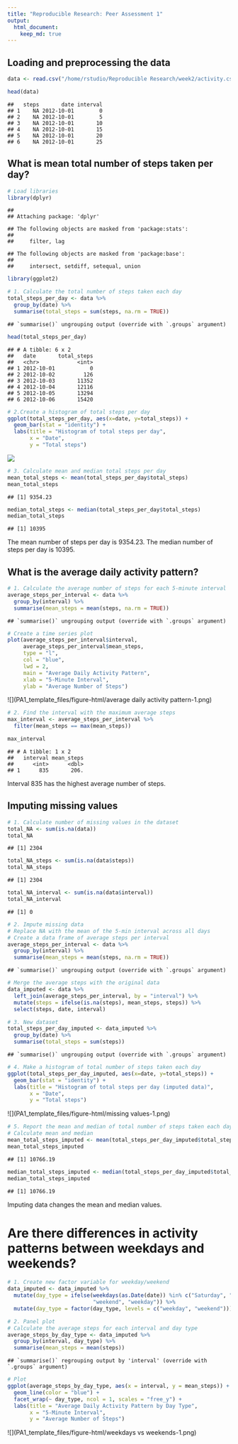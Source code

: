 ```yaml
---
title: "Reproducible Research: Peer Assessment 1"
output: 
  html_document:
    keep_md: true
---
```



## Loading and preprocessing the data

```r
data <- read.csv("/home/rstudio/Reproducible Research/week2/activity.csv")

head(data)
```

```
##   steps       date interval
## 1    NA 2012-10-01        0
## 2    NA 2012-10-01        5
## 3    NA 2012-10-01       10
## 4    NA 2012-10-01       15
## 5    NA 2012-10-01       20
## 6    NA 2012-10-01       25
```


## What is mean total number of steps taken per day?

```r
# Load libraries
library(dplyr)
```

```
## 
## Attaching package: 'dplyr'
```

```
## The following objects are masked from 'package:stats':
## 
##     filter, lag
```

```
## The following objects are masked from 'package:base':
## 
##     intersect, setdiff, setequal, union
```

```r
library(ggplot2)

# 1. Calculate the total number of steps taken each day
total_steps_per_day <- data %>% 
  group_by(date) %>%
  summarise(total_steps = sum(steps, na.rm = TRUE))
```

```
## `summarise()` ungrouping output (override with `.groups` argument)
```

```r
head(total_steps_per_day)
```

```
## # A tibble: 6 x 2
##   date       total_steps
##   <chr>            <int>
## 1 2012-10-01           0
## 2 2012-10-02         126
## 3 2012-10-03       11352
## 4 2012-10-04       12116
## 5 2012-10-05       13294
## 6 2012-10-06       15420
```

```r
# 2.Create a histogram of total steps per day
ggplot(total_steps_per_day, aes(x=date, y=total_steps)) +
  geom_bar(stat = "identity") +
  labs(title = "Histogram of total steps per day", 
       x = "Date",
       y = "Total steps") 
```

![](PA1_template_files/figure-html/steps-1.png)<!-- -->

```r
# 3. Calculate mean and median total steps per day
mean_total_steps <- mean(total_steps_per_day$total_steps)
mean_total_steps
```

```
## [1] 9354.23
```

```r
median_total_steps <- median(total_steps_per_day$total_steps)
median_total_steps
```

```
## [1] 10395
```

The mean number of steps per day is 9354.23. The median number of steps per day is 10395. 


## What is the average daily activity pattern?

```r
# 1. Calculate the average number of steps for each 5-minute interval
average_steps_per_interval <- data %>%
  group_by(interval) %>%
  summarise(mean_steps = mean(steps, na.rm = TRUE))
```

```
## `summarise()` ungrouping output (override with `.groups` argument)
```

```r
# Create a time series plot
plot(average_steps_per_interval$interval,
     average_steps_per_interval$mean_steps,
     type = "l",
     col = "blue",
     lwd = 2,
     main = "Average Daily Activity Pattern",
     xlab = "5-Minute Interval",
     ylab = "Average Number of Steps")
```

![](PA1_template_files/figure-html/average daily activity pattern-1.png)<!-- -->

```r
# 2. Find the interval with the maximum average steps
max_interval <- average_steps_per_interval %>%
  filter(mean_steps == max(mean_steps))

max_interval
```

```
## # A tibble: 1 x 2
##   interval mean_steps
##      <int>      <dbl>
## 1      835       206.
```
Interval 835 has the highest average number of steps. 

## Imputing missing values

```r
# 1. Calculate number of missing values in the dataset
total_NA <- sum(is.na(data))
total_NA
```

```
## [1] 2304
```

```r
total_NA_steps <- sum(is.na(data$steps))
total_NA_steps
```

```
## [1] 2304
```

```r
total_NA_interval <- sum(is.na(data$interval))
total_NA_interval
```

```
## [1] 0
```

```r
# 2. Impute missing data
# Replace NA with the mean of the 5-min interval across all days
# Create a data frame of average steps per interval
average_steps_per_interval <- data %>%
  group_by(interval) %>%
  summarise(mean_steps = mean(steps, na.rm = TRUE))
```

```
## `summarise()` ungrouping output (override with `.groups` argument)
```

```r
# Merge the average steps with the original data
data_imputed <- data %>%
  left_join(average_steps_per_interval, by = "interval") %>%
  mutate(steps = ifelse(is.na(steps), mean_steps, steps)) %>%
  select(steps, date, interval)

# 3. New dataset
total_steps_per_day_imputed <- data_imputed %>%
  group_by(date) %>%
  summarise(total_steps = sum(steps))
```

```
## `summarise()` ungrouping output (override with `.groups` argument)
```

```r
# 4. Make a histogram of total number of steps taken each day
ggplot(total_steps_per_day_imputed, aes(x=date, y=total_steps)) +
  geom_bar(stat = "identity") +
  labs(title = "Histogram of total steps per day (imputed data)",
       x = "Date",
       y = "Total steps") 
```

![](PA1_template_files/figure-html/missing values-1.png)<!-- -->

```r
# 5. Report the mean and median of total number of steps taken each day
# Calculate mean and median
mean_total_steps_imputed <- mean(total_steps_per_day_imputed$total_steps)
mean_total_steps_imputed
```

```
## [1] 10766.19
```

```r
median_total_steps_imputed <- median(total_steps_per_day_imputed$total_steps)
median_total_steps_imputed
```

```
## [1] 10766.19
```
Imputing data changes the mean and median values. 

# Are there differences in activity patterns between weekdays and weekends?

```r
# 1. Create new factor variable for weekday/weekend
data_imputed <- data_imputed %>%
  mutate(day_type = ifelse(weekdays(as.Date(date)) %in% c("Saturday", "Sunday"),
                           "weekend", "weekday")) %>%
  mutate(day_type = factor(day_type, levels = c("weekday", "weekend")))

# 2. Panel plot 
# Calculate the average steps for each interval and day type
average_steps_by_day_type <- data_imputed %>%
  group_by(interval, day_type) %>%
  summarise(mean_steps = mean(steps))
```

```
## `summarise()` regrouping output by 'interval' (override with `.groups` argument)
```

```r
# Plot
ggplot(average_steps_by_day_type, aes(x = interval, y = mean_steps)) +
  geom_line(color = "blue") +
  facet_wrap(~ day_type, ncol = 1, scales = "free_y") +
  labs(title = "Average Daily Activity Pattern by Day Type",
       x = "5-Minute Interval",
       y = "Average Number of Steps")
```

![](PA1_template_files/figure-html/weekdays vs weekends-1.png)<!-- -->



